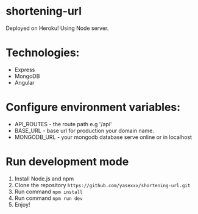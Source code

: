 # shortening-url

Deployed on Heroku! Using Node server.

# Technologies:
* Express
* MongoDB
* Angular

# Configure environment variables:
* API_ROUTES - the route path e.g '/api'
* BASE_URL - base url for production your domain name.
* MONGODB_URL - your mongodb database serve online or in localhost

# Run development mode
1. Install Node.js and npm
2. Clone the repository `https://github.com/yasexxx/shortening-url.git`
3. Run command `npm install`
4. Run command `npm run dev`
5. Enjoy!



